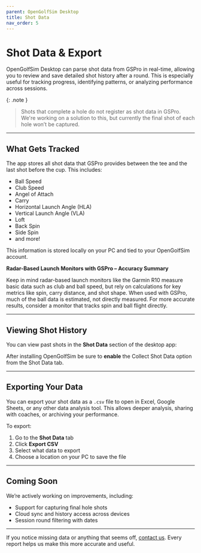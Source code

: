 ```yaml
---
parent: OpenGolfSim Desktop
title: Shot Data
nav_order: 5
---
```


# Shot Data & Export

OpenGolfSim Desktop can parse shot data from GSPro in real-time, allowing you to review and save detailed shot history after a round. This is especially useful for tracking progress, identifying patterns, or analyzing performance across sessions.

{: .note }
> Shots that complete a hole do not register as shot data in GSPro. We're working on a solution to this, but currently the final shot of each hole won’t be captured.

---

## What Gets Tracked

The app stores all shot data that GSPro provides between the tee and the last shot before the cup. This includes:

- Ball Speed
- Club Speed
- Angel of Attach  
- Carry
- Horizontal Launch Angle (HLA)
- Vertical Launch Angle (VLA)
- Loft
- Back Spin
- Side Spin 
- and more! 

This information is stored locally on your PC and tied to your OpenGolfSim account.

**Radar-Based Launch Monitors with GSPro – Accuracy Summary**

Keep in mind radar-based launch monitors like the Garmin R10 measure basic data such as club and ball speed, but rely on calculations for key metrics like spin, carry distance, and shot shape. When used with GSPro, much of the ball data is estimated, not directly measured. For more accurate results, consider a monitor that tracks spin and ball flight directly.

---

## Viewing Shot History

You can view past shots in the **Shot Data** section of the desktop app:

After installing OpenGolfSim be sure to **enable** the Collect Shot Data option from the Shot Data tab. 

---

## Exporting Your Data

You can export your shot data as a `.csv` file to open in Excel, Google Sheets, or any other data analysis tool. This allows deeper analysis, sharing with coaches, or archiving your performance.

To export:

1. Go to the **Shot Data** tab
2. Click **Export CSV**
3. Select what data to export
4. Choose a location on your PC to save the file

---

## Coming Soon

We’re actively working on improvements, including:

- Support for capturing final hole shots  
- Cloud sync and history access across devices  
- Session round filtering with dates

---

If you notice missing data or anything that seems off, [contact us](/contact). Every report helps us make this more accurate and useful.